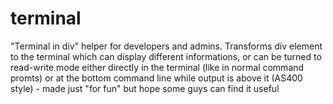 # terminal
"Terminal in div" helper for developers and admins. Transforms div element to the terminal which can display different informations, or can be turned to read-write mode either directly in the terminal (like in normal command promts) or at the bottom command line while output is above it (AS400 style) - made just "for fun" but hope some guys can find it useful
